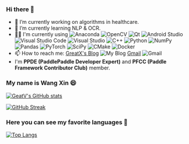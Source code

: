 ### Hi there 👋

- 🔭 I’m currently working on algorithms in healthcare.
- 🌱 I’m currently learning NLP & OCR.
- 👨‍💻 I'm currently using ![Anaconda](https://img.shields.io/badge/Anaconda-%2344A833.svg?style=flat-square&logo=anaconda&logoColor=white)
![OpenCV](https://img.shields.io/badge/opencv-%23white.svg?style=flat-square&logo=opencv&logoColor=white)
![Qt](https://img.shields.io/badge/Qt-%23217346.svg?style=flat-square&logo=Qt&logoColor=white)
![Android Studio](https://img.shields.io/badge/Android%20Studio-3DDC84.svg?style=flat-square&logo=android-studio&logoColor=white)
![Visual Studio Code](https://img.shields.io/badge/Visual%20Studio%20Code-0078d7.svg?style=flat-square&logo=visual-studio-code&logoColor=white)
![Visual Studio](https://img.shields.io/badge/Visual%20Studio-5C2D91.svg?style=flat-square&logo=visual-studio&logoColor=white)
![C++](https://img.shields.io/badge/c++-%2300599C.svg?style=flat-square&logo=c%2B%2B&logoColor=white)
![Python](https://img.shields.io/badge/python-3670A0?style=flat-square&logo=python&logoColor=ffdd54)
![NumPy](https://img.shields.io/badge/numpy-%23013243.svg?style=flat-square&logo=numpy&logoColor=white)
![Pandas](https://img.shields.io/badge/pandas-%23150458.svg?style=flat-square&logo=pandas&logoColor=white)
![PyTorch](https://img.shields.io/badge/PyTorch-%23EE4C2C.svg?style=flat-square&logo=PyTorch&logoColor=white)
![SciPy](https://img.shields.io/badge/SciPy-%230C55A5.svg?style=flat-square&logo=scipy&logoColor=%white)
![CMake](https://img.shields.io/badge/CMake-%23008FBA.svg?style=flat-square&logo=cmake&logoColor=white)
![Docker](https://img.shields.io/badge/docker-%230db7ed.svg?style=flat-square&logo=docker&logoColor=white)
- 📫 How to reach me: [GreatX's Blog](https://vlight.me) ![My Blog](https://img.shields.io/website-up-down-green-red/https/vlight.me.svg)
[Gmail](mailto:xinwang614@gmail.com) ![Gmail](https://img.shields.io/badge/Gmail-D14836?style=flat-square&logo=gmail&logoColor=white)
- I'm **PPDE (PaddlePaddle Developer Expert)** and **PFCC (Paddle Framework Contributor Club)** member.

### My name is Wang Xin 😄

[![GeatV's GitHub stats](https://github-readme-stats-greatv.vercel.app/api?username=GreatV&show_icons=true&theme=cobalt)](https://github.com/GreatV)

[![GitHub Streak](https://github-readme-streak-stats.herokuapp.com/?user=GreatV&theme=gotham)](https://git.io/streak-stats)

### Here you can see my favorite languages 🤔

[![Top Langs](https://github-readme-stats-greatv.vercel.app/api/top-langs/?username=GreatV&layout=compact&theme=gotham)](https://github.com/GreatV)

<!--
**GreatV/GreatV** is a ✨ _special_ ✨ repository because its `README.md` (this file) appears on your GitHub profile.

Here are some ideas to get you started:

- 🔭 I’m currently working on ...
- 🌱 I’m currently learning ...
- 👯 I’m looking to collaborate on ...
- 🤔 I’m looking for help with ...
- 💬 Ask me about ...
- 📫 How to reach me: ...
- 😄 Pronouns: ...
- ⚡ Fun fact: ...
-->
